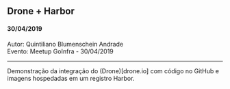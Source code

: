 ## Drone + Harbor
#### 30/04/2019

Autor: Quintiliano Blumenschein Andrade  
Evento: Meetup GoInfra - 30/04/2019

---

Demonstração da integração do (Drone)[drone.io] com código no GitHub e imagens hospedadas em um registro Harbor.
